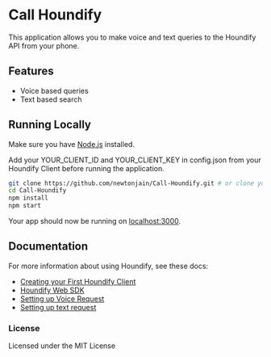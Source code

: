 # Call Houndify

This application allows you to make voice and text queries to the Houndify API from your phone. 


## Features

* Voice based queries
* Text based search


## Running Locally

Make sure you have [Node.js](http://nodejs.org/) installed.

Add your YOUR_CLIENT_ID and YOUR_CLIENT_KEY in config.json from your Houndify Client before running the application. 

```sh
git clone https://github.com/newtonjain/Call-Houndify.git # or clone your own fork
cd Call-Houndify
npm install
npm start
```

Your app should now be running on [localhost:3000](http://localhost:3000/).


## Documentation

For more information about using Houndify, see these docs:

- [Creating your First Houndify Client](https://medium.com/houndify/houndify-tutorial-create-client-try-api-c54103878e3b)
- [Houndify Web SDK](https://docs.houndify.com/sdks/docs/web)
- [Setting up Voice Request](https://docs.houndify.com/sdks/docs/web#voicerequest)
- [Setting up text request](https://docs.houndify.com/sdks/docs/web#textrequest)

### License

Licensed under the MIT License